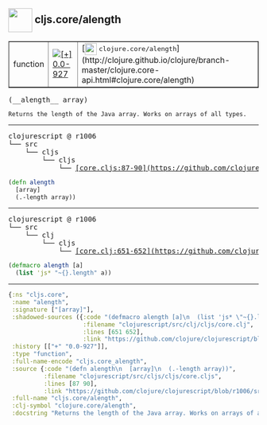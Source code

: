 ## <img width="48px" valign="middle" src="http://i.imgur.com/Hi20huC.png"> cljs.core/alength

 <table border="1">
<tr>
<td>function</td>
<td><a href="https://github.com/cljsinfo/api-refs/tree/0.0-927"><img valign="middle" alt="[+] 0.0-927" src="https://img.shields.io/badge/+-0.0--927-lightgrey.svg"></a> </td>
<td>
[<img height="24px" valign="middle" src="http://i.imgur.com/1GjPKvB.png"> <samp>clojure.core/alength</samp>](http://clojure.github.io/clojure/branch-master/clojure.core-api.html#clojure.core/alength)
</td>
</tr>
</table>

 <samp>
(__alength__ array)<br>
</samp>

```
Returns the length of the Java array. Works on arrays of all types.
```

---

 <pre>
clojurescript @ r1006
└── src
    └── cljs
        └── cljs
            └── <ins>[core.cljs:87-90](https://github.com/clojure/clojurescript/blob/r1006/src/cljs/cljs/core.cljs#L87-L90)</ins>
</pre>

```clj
(defn alength
  [array]
  (.-length array))
```


---

 <pre>
clojurescript @ r1006
└── src
    └── clj
        └── cljs
            └── <ins>[core.clj:651-652](https://github.com/clojure/clojurescript/blob/r1006/src/clj/cljs/core.clj#L651-L652)</ins>
</pre>

```clj
(defmacro alength [a]
  (list 'js* "~{}.length" a))
```

---

```clj
{:ns "cljs.core",
 :name "alength",
 :signature ["[array]"],
 :shadowed-sources ({:code "(defmacro alength [a]\n  (list 'js* \"~{}.length\" a))",
                     :filename "clojurescript/src/clj/cljs/core.clj",
                     :lines [651 652],
                     :link "https://github.com/clojure/clojurescript/blob/r1006/src/clj/cljs/core.clj#L651-L652"}),
 :history [["+" "0.0-927"]],
 :type "function",
 :full-name-encode "cljs.core_alength",
 :source {:code "(defn alength\n  [array]\n  (.-length array))",
          :filename "clojurescript/src/cljs/cljs/core.cljs",
          :lines [87 90],
          :link "https://github.com/clojure/clojurescript/blob/r1006/src/cljs/cljs/core.cljs#L87-L90"},
 :full-name "cljs.core/alength",
 :clj-symbol "clojure.core/alength",
 :docstring "Returns the length of the Java array. Works on arrays of all types."}

```

